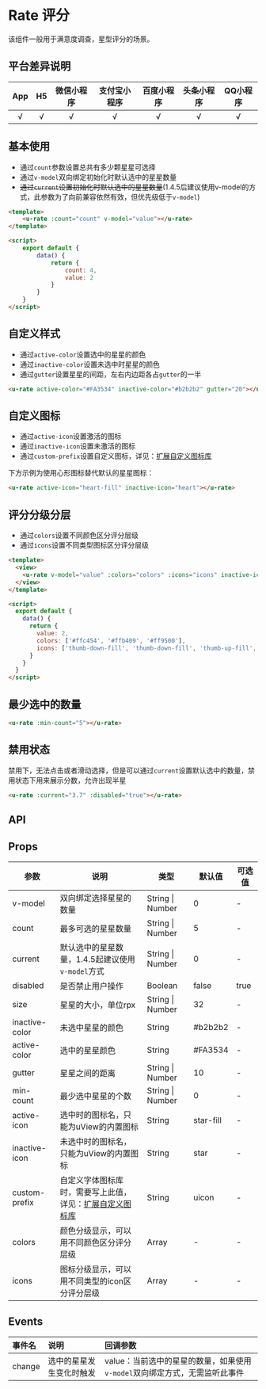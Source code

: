 # Rate 评分 <to-api/>

<demo-model url="/pages/componentsB/rate/index"></demo-model>


该组件一般用于满意度调查，星型评分的场景。

## 平台差异说明

|App|H5|微信小程序|支付宝小程序|百度小程序|头条小程序|QQ小程序|
|:-:|:-:|:-:|:-:|:-:|:-:|:-:|
|√|√|√|√|√|√|√|

## 基本使用

- 通过`count`参数设置总共有多少颗星星可选择
- 通过`v-model`双向绑定初始化时默认选中的星星数量
- ~~通过`current`设置初始化时默认选中的星星数量~~(1.4.5后建议使用v-model的方式，此参数为了向前兼容依然有效，但优先级低于`v-model`)

```html
<template>
	<u-rate :count="count" v-model="value"></u-rate>
</template>

<script>
	export default {
		data() {
			return {
				count: 4,
				value: 2
			}
		}
	}
</script>
```

## 自定义样式

- 通过`active-color`设置选中的星星的颜色
- 通过`inactive-color`设置未选中时星星的颜色
- 通过`gutter`设置星星的间距，左右内边距各占`gutter`的一半

```html
<u-rate active-color="#FA3534" inactive-color="#b2b2b2" gutter="20"></u-rate>
```

## 自定义图标

- 通过`active-icon`设置激活的图标
- 通过`inactive-icon`设置未激活的图标
- 通过`custom-prefix`设置自定义图标，详见：[扩展自定义图标库](https://www.uviewui.com/guide/customIcon.html) 

下方示例为使用心形图标替代默认的星星图标：

```html
<u-rate active-icon="heart-fill" inactive-icon="heart"></u-rate>
```

## 评分分级分层

- 通过`colors`设置不同颜色区分评分层级
- 通过`icons`设置不同类型图标区分评分层级

```html
<template>
  <view>
    <u-rate v-model="value" :colors="colors" :icons="icons" inactive-icon="thumb-up"></u-rate>
  </view>
</template>

<script>
  export default {
    data() {
      return {
        value: 2,
        colors: ['#ffc454', '#ffb409', '#ff9500'],
        icons: ['thumb-down-fill', 'thumb-down-fill', 'thumb-up-fill', 'thumb-up-fill']
      }
    }
  }
</script>
```

## 最少选中的数量

```html
<u-rate :min-count="5"></u-rate>
```

## 禁用状态

禁用下，无法点击或者滑动选择，但是可以通过`current`设置默认选中的数量，禁用状态下用来展示分数，允许出现半星

```html
<u-rate :current="3.7" :disabled="true"></u-rate>
```

## API

## Props

| 参数          | 说明            | 类型            | 默认值             |  可选值   |
|-------------  |---------------- |---------------|------------------ |-------- |
| v-model | 双向绑定选择星星的数量 | String \| Number | 0 | - |
| count | 最多可选的星星数量 | String \| Number | 5 | - |
| current | 默认选中的星星数量，1.4.5起建议使用`v-model`方式  | String \| Number | 0 | - |
| disabled | 是否禁止用户操作 | Boolean | false | true |
| size | 星星的大小，单位rpx | String \| Number | 32 | - |
| inactive-color | 未选中星星的颜色 | String | #b2b2b2 | - |
| active-color | 选中的星星颜色 | String | #FA3534 | - |
| gutter | 星星之间的距离 | String \| Number | 10 | - |
| min-count | 最少选中星星的个数 | String \| Number | 0 | - |
| active-icon | 选中时的图标名，只能为uView的内置图标 | String | star-fill | - |
| inactive-icon | 未选中时的图标名，只能为uView的内置图标 | String | star | - |
| custom-prefix | 自定义字体图标库时，需要写上此值，详见：[扩展自定义图标库](https://www.uviewui.com/guide/customIcon.html) | String  | uicon | - |
| colors | 颜色分级显示，可以用不同颜色区分评分层级 | Array  | - | - |
| icons | 图标分级显示，可以用不同类型的icon区分评分层级 | Array  | - | - |

<!-- | allow-half | 是否允许半星选择 | Boolean | false | true | -->

## Events

| 事件名 | 说明 | 回调参数 |
| :- | :- | :- |
| change | 选中的星星发生变化时触发 | value：当前选中的星星的数量，如果使用`v-model`双向绑定方式，无需监听此事件|

